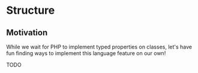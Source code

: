 # Structure

## Motivation

While we wait for PHP to implement typed properties on classes, let's have fun finding ways to implement this language feature on our own! 

TODO

